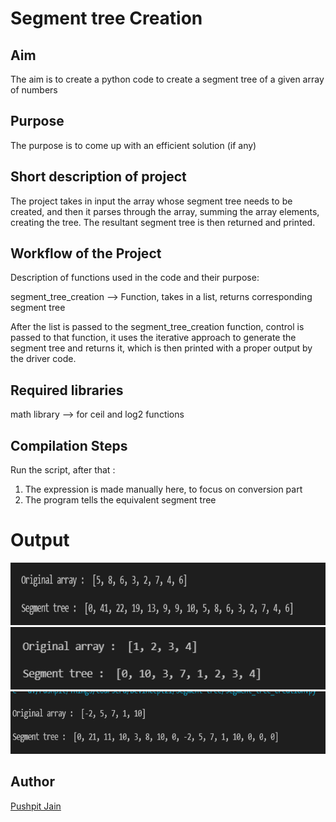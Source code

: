 # Segment tree Creation


## Aim

The aim is to create a python code to create a segment tree of a given array of numbers

## Purpose

The purpose is to come up with an efficient solution (if any)

## Short description of project

The project takes in input the array whose segment tree needs to be created, 
and then it parses through the array, summing the array elements, creating the tree.
The resultant segment tree is then returned and printed.

## Workflow of the Project

Description of functions used in the code and their purpose:

segment_tree_creation --> Function, takes in a list, returns corresponding segment tree

After the list is passed to the segment_tree_creation function, control is passed to that function, it uses the iterative approach to generate the segment tree and returns it, 
which is then printed with a proper output by the driver code.

## Required libraries

math library --> for ceil and log2 functions 

## Compilation Steps
Run the script, after that :

 1. The expression is made manually here, to focus on conversion part 
 2. The program tells the equivalent segment tree



# Output

<img width = 600 height = 100 src="../Segment Tree Creation/Images/creation_output1.PNG">
<img width = 600 height = 100 src="../Segment Tree Creation/Images/creation_output2.PNG">
<img width = 600 height = 100 src="../Segment Tree Creation/Images/creation_output3.PNG">


## Author
[Pushpit Jain](https://github.com/pushpit-J19)
